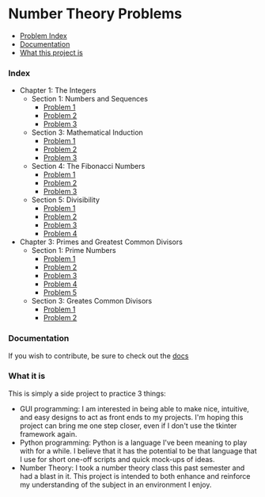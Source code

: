 Number Theory Problems
======================

- [Problem Index][index]
- [Documentation][documentation]
- [What this project is][what]

### Index ###

- Chapter 1: The Integers
  - Section 1: Numbers and Sequences
    - [Problem 1][1.1.1]
    - [Problem 2][1.1.2]
    - [Problem 3][1.1.3]
  - Section 3: Mathematical Induction
    - [Problem 1][1.3.1]
    - [Problem 2][1.3.2]
    - [Problem 3][1.3.3]
  - Section 4: The Fibonacci Numbers
    - [Problem 1][1.4.1]
    - [Problem 2][1.4.2]
    - [Problem 3][1.4.3]
  - Section 5: Divisibility
    - [Problem 1][1.5.1]
    - [Problem 2][1.5.2]
    - [Problem 3][1.5.3]
    - [Problem 4][1.5.4]
- Chapter 3: Primes and Greatest Common Divisors
  - Section 1: Prime Numbers
    - [Problem 1][3.1.1]
    - [Problem 2][3.1.2]
    - [Problem 3][3.1.3]
    - [Problem 4][3.1.4]
    - [Problem 5][3.1.5]
  - Section 3: Greates Common Divisors
    - [Problem 1][3.3.1]
    - [Problem 2][3.3.2]

### Documentation ###

If you wish to contribute, be sure to check out the [docs][docs]

### What it is ###

This is simply a side project to practice 3 things:
- GUI programming: I am interested in being able to make nice, intuitive, and
easy designs to act as front ends to my projects. I'm hoping this project can
bring me one step closer, even if I don't use the tkinter framework again.
- Python programming: Python is a language I've been meaning to play with for a
while. I believe that it has the potential to be that language that I use for
short one-off scripts and quick mock-ups of ideas.
- Number Theory: I took a number theory class this past semester and had a blast
in it. This project is intended to both enhance and reinforce my understanding
of the subject in an environment I enjoy.

[index]: #index
[documentation]: #documentation
[what]: #what-it-is
[1.1.1]: chapter1/section1/problem1
[1.1.2]: chapter1/section1/problem2
[1.1.3]: chapter1/section1/problem3
[1.3.1]: chapter1/section3/problem1
[1.3.2]: chapter1/section3/problem2
[1.3.3]: chapter1/section3/problem3
[1.4.1]: chapter1/section4/problem1
[1.4.2]: chapter1/section4/problem2
[1.4.3]: chapter1/section4/problem3
[1.5.1]: chapter1/section5/problem1
[1.5.2]: chapter1/section5/problem2
[1.5.3]: chapter1/section5/problem3
[1.5.4]: chapter1/section5/problem4
[3.1.1]: chapter3/section1/problem1
[3.1.2]: chapter3/section1/problem2
[3.1.3]: chapter3/section1/problem3
[3.1.4]: chapter3/section1/problem4
[3.1.5]: chapter3/section1/problem5
[3.3.1]: chapter3/section3/problem1
[3.3.2]: chapter3/section3/problem2
[docs]: Docs
